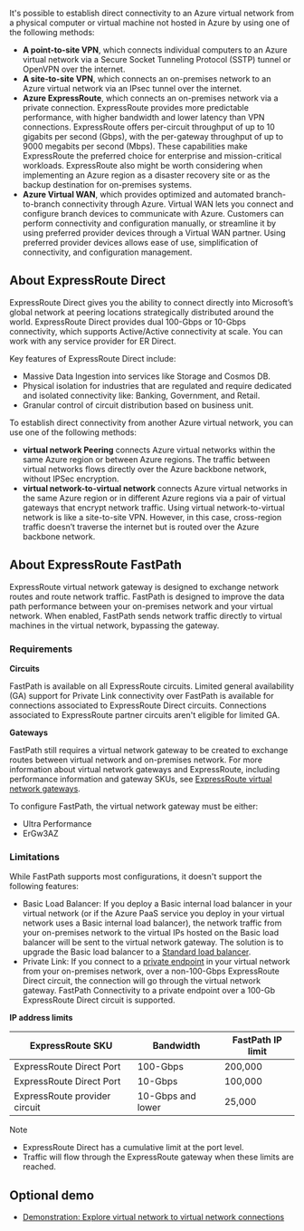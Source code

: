 It's possible to establish direct connectivity to an Azure virtual network from a physical computer or virtual machine not hosted in Azure by using one of the following methods:

- **A point-to-site VPN**, which connects individual computers to an Azure virtual network via a Secure Socket Tunneling Protocol (SSTP) tunnel or OpenVPN over the internet.
- **A site-to-site VPN**, which connects an on-premises network to an Azure virtual network via an IPsec tunnel over the internet.
- **Azure ExpressRoute**, which connects an on-premises network via a private connection. ExpressRoute provides more predictable performance, with higher bandwidth and lower latency than VPN connections. ExpressRoute offers per-circuit throughput of up to 10 gigabits per second (Gbps), with the per-gateway throughput of up to 9000 megabits per second (Mbps). These capabilities make ExpressRoute the preferred choice for enterprise and mission-critical workloads. ExpressRoute also might be worth considering when implementing an Azure region as a disaster recovery site or as the backup destination for on-premises systems.
- **Azure Virtual WAN**, which provides optimized and automated branch-to-branch connectivity through Azure. Virtual WAN lets you connect and configure branch devices to communicate with Azure. Customers can perform connectivity and configuration manually, or streamline it by using preferred provider devices through a Virtual WAN partner. Using preferred provider devices allows ease of use, simplification of connectivity, and configuration management.

## About ExpressRoute Direct

ExpressRoute Direct gives you the ability to connect directly into Microsoft’s global network at peering locations strategically distributed around the world. ExpressRoute Direct provides dual 100-Gbps or 10-Gbps connectivity, which supports Active/Active connectivity at scale. You can work with any service provider for ER Direct.

Key features of ExpressRoute Direct include:

- Massive Data Ingestion into services like Storage and Cosmos DB.
- Physical isolation for industries that are regulated and require dedicated and isolated connectivity like: Banking, Government, and Retail.
- Granular control of circuit distribution based on business unit.

To establish direct connectivity from another Azure virtual network, you can use one of the following methods:

- **virtual network Peering** connects Azure virtual networks within the same Azure region or between Azure regions. The traffic between virtual networks flows directly over the Azure backbone network, without IPSec encryption.
- **virtual network-to-virtual network** connects Azure virtual networks in the same Azure region or in different Azure regions via a pair of virtual gateways that encrypt network traffic. Using virtual network-to-virtual network is like a site-to-site VPN. However, in this case, cross-region traffic doesn’t traverse the internet but is routed over the Azure backbone network.

## About ExpressRoute FastPath

ExpressRoute virtual network gateway is designed to exchange network routes and route network traffic. FastPath is designed to improve the data path performance between your on-premises network and your virtual network. When enabled, FastPath sends network traffic directly to virtual machines in the virtual network, bypassing the gateway.

### Requirements

**Circuits**

FastPath is available on all ExpressRoute circuits. Limited general availability (GA) support for Private Link connectivity over FastPath is available for connections associated to ExpressRoute Direct circuits. Connections associated to ExpressRoute partner circuits aren't eligible for limited GA.

**Gateways**

FastPath still requires a virtual network gateway to be created to exchange routes between virtual network and on-premises network. For more information about virtual network gateways and ExpressRoute, including performance information and gateway SKUs, see [ExpressRoute virtual network gateways](/azure/expressroute/expressroute-about-virtual-network-gateways).

To configure FastPath, the virtual network gateway must be either:

- Ultra Performance
- ErGw3AZ

### Limitations

While FastPath supports most configurations, it doesn't support the following features:

- Basic Load Balancer: If you deploy a Basic internal load balancer in your virtual network (or if the Azure PaaS service you deploy in your virtual network uses a Basic internal load balancer), the network traffic from your on-premises network to the virtual IPs hosted on the Basic load balancer will be sent to the virtual network gateway. The solution is to upgrade the Basic load balancer to a [Standard load balancer](/azure/load-balancer/load-balancer-overview).
- Private Link: If you connect to a [private endpoint](/azure/private-link/private-link-overview) in your virtual network from your on-premises network, over a non-100-Gbps ExpressRoute Direct circuit, the connection will go through the virtual network gateway. FastPath Connectivity to a private endpoint over a 100-Gb ExpressRoute Direct circuit is supported.

**IP address limits**

| ExpressRoute SKU | Bandwidth | FastPath IP limit |
|---|---|---|
| ExpressRoute Direct Port | 100-Gbps | 200,000 |
| ExpressRoute Direct Port | 10-Gbps | 100,000 |
| ExpressRoute provider circuit | 10-Gbps and lower | 25,000 |

> [!NOTE]
> - ExpressRoute Direct has a cumulative limit at the port level.
> - Traffic will flow through the ExpressRoute gateway when these limits are reached.

## Optional demo

- [Demonstration: Explore virtual network to virtual network connections](https://github.com/MicrosoftLearning/AZ-120-Planning-and-Administering-Microsoft-Azure-for-SAP-Workloads/blob/master/Demos/demo-explore-vnet-vnet-connections.md)
